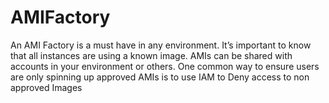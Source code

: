 # AMIFactory

An AMI Factory is a must have in any environment. It’s important to know that all instances are using a known image. AMIs can be shared with accounts in your environment or others. One common way to ensure users are only spinning up approved AMIs is to use IAM to Deny access to non approved Images

